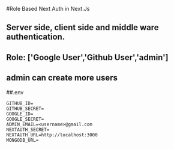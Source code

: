 #Role Based Next Auth in Next.Js
## Server side, client side and middle ware authentication.
## Role: ['Google User','Github User','admin']
## admin can create more users

##.env
```
GITHUB_ID=
GITHUB_SECRET=
GOOGLE_ID=
GOOGLE_SECRET=
ADMIN_EMAIL=<username>@gmail.com
NEXTAUTH_SECRET=
NEXTAUTH_URL=http://localhost:3000
MONGODB_URL=
```